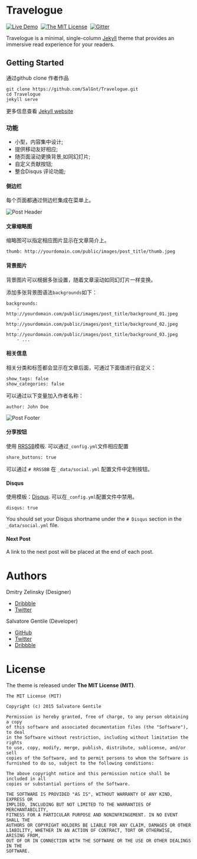Travelogue
==========
[![Live Demo](http://img.shields.io/badge/Travelogue-DEMO-7D8866.svg?style=flat)](https://salgnt.github.io/Travelogue)&nbsp;
[![The MIT License](http://img.shields.io/badge/License-MIT-green.svg?style=flat)](#license)&nbsp;
[![Gitter](https://badges.gitter.im/Join%20Chat.svg)](https://gitter.im/SalGnt/Travelogue?utm_source=badge&utm_medium=badge&utm_campaign=pr-badge)

Travelogue is a minimal, single-column [Jekyll](http://jekyllrb.com/) theme that provides an immersive read experience for your readers.


## Getting Started
通过github clone 作者作品  

    git clone https://github.com/SalGnt/Travelogue.git
    cd Travelogue
    jekyll serve

更多信息查看 [Jekyll website](http://jekyllrb.com/)


### 功能
* 小型，内容集中设计;
* 提供移动友好相应;
* 随页面滚动更换背景,如同幻灯片;
* 自定义贡献按钮;
* 整合Disqus 评论功能;

#### 侧边栏
每个页面都通过侧边栏集成在菜单上。

![Post Header](https://dl.dropboxusercontent.com/u/18322837/GitHub/Travelogue/Sidebar.png)

#### 文章缩略图
缩略图可以指定相应图片显示在文章简介上。

    thumb: http://yourdomain.com/public/images/post_title/thumb.jpeg

#### 背景图片
背景图片可以根据多张设置，随着文章滚动如同幻灯片一样变换。

添加多张背景图语法`backgrounds`如下：

    backgrounds:
        - http://yourdomain.com/public/images/post_title/background_01.jpeg
        - http://yourdomain.com/public/images/post_title/background_02.jpeg
        - http://yourdomain.com/public/images/post_title/background_03.jpeg
        - ...

#### 相关信息
相关分类和标签都会显示在文章后面，可通过下面值进行自定义：

    show_tags: false
    show_categories: false

可以通过以下变量加入作者名称：

    author: John Doe

![Post Footer](https://dl.dropboxusercontent.com/u/18322837/GitHub/Travelogue/Footer.png)

#### 分享按钮
使用 [RRSSB](https://github.com/kni-labs/rrssb)模板. 可以通过`_config.yml`文件相应配置

    share_buttons: true

可以通过 `# RRSSBB` 在 `_data/social.yml` 配置文件中定制按钮。

#### Disqus
使用模板：[Disqus](https://disqus.com). 可以在`_config.yml`配置文件中禁用。

    disqus: true

You should set your Disqus shortname under the `# Disqus` section in the `_data/social.yml` file.

#### Next Post
A link to the next post will be placed at the end of each post.


# Authors
Dmitry Zelinsky (Designer)

* [Dribbble](https://dribbble.com/dddzzzru)
* [Twitter](https://twitter.com/dddzzzru)

Salvatore Gentile (Developer)

* [GitHub](https://github.com/SalGnt)
* [Twitter](https://twitter.com/_sgentile)
* [Dribbble](https://dribbble.com/SalGnt)


# License
The theme is released under **The MIT License (MIT)**.

    The MIT License (MIT)

    Copyright (c) 2015 Salvatore Gentile

    Permission is hereby granted, free of charge, to any person obtaining a copy
    of this software and associated documentation files (the "Software"), to deal
    in the Software without restriction, including without limitation the rights
    to use, copy, modify, merge, publish, distribute, sublicense, and/or sell
    copies of the Software, and to permit persons to whom the Software is
    furnished to do so, subject to the following conditions:

    The above copyright notice and this permission notice shall be included in all
    copies or substantial portions of the Software.

    THE SOFTWARE IS PROVIDED "AS IS", WITHOUT WARRANTY OF ANY KIND, EXPRESS OR
    IMPLIED, INCLUDING BUT NOT LIMITED TO THE WARRANTIES OF MERCHANTABILITY,
    FITNESS FOR A PARTICULAR PURPOSE AND NONINFRINGEMENT. IN NO EVENT SHALL THE
    AUTHORS OR COPYRIGHT HOLDERS BE LIABLE FOR ANY CLAIM, DAMAGES OR OTHER
    LIABILITY, WHETHER IN AN ACTION OF CONTRACT, TORT OR OTHERWISE, ARISING FROM,
    OUT OF OR IN CONNECTION WITH THE SOFTWARE OR THE USE OR OTHER DEALINGS IN THE
    SOFTWARE.
